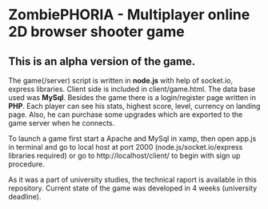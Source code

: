 # ZombiePHORIA - Multiplayer online 2D browser shooter game
## This is an alpha version of the game. 

The game(/server) script is written in **node.js** with help of socket.io, express libraries. Client side is included in client/game.html. The data base used was **MySql**. Besides the game there is a login/register page written in **PHP**. Each player can see his stats, highest score, level, currency on landing page. Also, he can purchase some upgrades which are exported to the game server when he connects.

To launch a game first start a Apache and MySql in xamp, then open app.js in terminal and go to local host at port 2000 (node.js/socket.io/express libraries required) or go to http://localhost/client/ to begin with sign up procedure.


As it was a part of university studies, the technical raport is available in this repository.
Current state of the game was developed in 4 weeks (university deadline).
